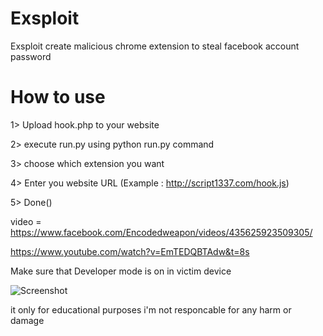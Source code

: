 # Exsploit
Exsploit create malicious chrome extension to steal facebook account password 


# How to use

1> Upload hook.php to your website

2> execute run.py using python run.py command

3> choose which extension you want 

4> Enter you website URL (Example : http://script1337.com/hook.js)

5> Done()

video = https://www.facebook.com/Encodedweapon/videos/435625923509305/

https://www.youtube.com/watch?v=EmTEDQBTAdw&t=8s

Make sure that Developer mode is on in victim device



![Screenshot](https://github.com/ScRiPt1337/Exsploit/blob/master/Screenshot_2018-11-03_04-24-52.png)



it only for educational purposes i'm not responcable for any harm or damage

